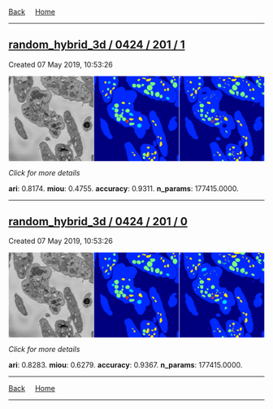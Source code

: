 
[Back](..)&nbsp;&nbsp;&nbsp;&nbsp;&nbsp;[Home](https://leapmanlab.github.io/snapshots)

---

<div class="summary"><a href="1"><h2>random_hybrid_3d / 0424 / 201 / 1</h2></a><p>Created 07 May 2019, 10:53:26
</p><a href="1"><img src="1/media/summary.png" align="center"></a><p>
<i>Click for more details</i>
</p></div>

**ari**: 0.8174. **miou**: 0.4755. **accuracy**: 0.9311. **n_params**: 177415.0000. 

---

<div class="summary"><a href="0"><h2>random_hybrid_3d / 0424 / 201 / 0</h2></a><p>Created 07 May 2019, 10:53:26
</p><a href="0"><img src="0/media/summary.png" align="center"></a><p>
<i>Click for more details</i>
</p></div>

**ari**: 0.8283. **miou**: 0.6279. **accuracy**: 0.9367. **n_params**: 177415.0000. 

---

[Back](..)&nbsp;&nbsp;&nbsp;&nbsp;&nbsp;[Home](https://leapmanlab.github.io/snapshots)

---